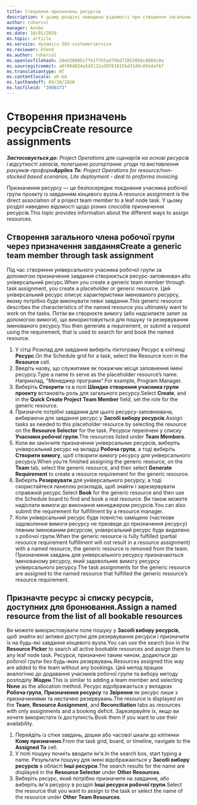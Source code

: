 ```yaml
---
title: Створення призначень ресурсів
description: У цьому розділі наведено відомості про створення загальних і іменованих призначень ресурсів.
author: ruhercul
manager: Annbe
ms.date: 10/01/2020
ms.topic: article
ms.service: dynamics-365-customerservice
ms.reviewer: kfend
ms.author: ruhercul
ms.openlocfilehash: 20eb3880b17fb1f765ad79bd720520b0c8004c0a
ms.sourcegitcommit: a0f80d024a5d3112a39781815bd31d0c05ddaf6f
ms.translationtype: HT
ms.contentlocale: uk-UA
ms.lasthandoff: 09/30/2020
ms.locfileid: "3906373"
---
```

# <a name="create-resource-assignments"></a><span data-ttu-id="3560c-103">Створення призначень ресурсів</span><span class="sxs-lookup"><span data-stu-id="3560c-103">Create resource assignments</span></span>

<span data-ttu-id="3560c-104">_**Застосовується до:** Project Operations для сценаріїв на основі ресурсів і відсутності запасів, полегшене розгортання: угоди та виставлення рахунків-проформ_</span><span class="sxs-lookup"><span data-stu-id="3560c-104">_**Applies To:** Project Operations for resource/non-stocked based scenarios, Lite deployment - deal to proforma invoicing_</span></span>


<span data-ttu-id="3560c-105">Призначення ресурсу — це безпосереднє поєднання учасника робочої групи проекту із завданням кінцевого вузла.</span><span class="sxs-lookup"><span data-stu-id="3560c-105">A resource assignment is the direct association of a project team member to a leaf node task.</span></span> <span data-ttu-id="3560c-106">У цьому розділі наведено відомості щодо різних способів призначення ресурсів.</span><span class="sxs-lookup"><span data-stu-id="3560c-106">This topic provides information about the different ways to assign resources.</span></span>

## <a name="create-a-generic-team-member-through-task-assignment"></a><span data-ttu-id="3560c-107">Створення загального члена робочої групи через призначення завдання</span><span class="sxs-lookup"><span data-stu-id="3560c-107">Create a generic team member through task assignment</span></span>


<span data-ttu-id="3560c-108">Під час створення універсального учасника робочої групи за допомогою призначення завдання створюється ресурс-заповнювач або універсальний ресурс.</span><span class="sxs-lookup"><span data-stu-id="3560c-108">When you create a generic team member through task assignment, you create a placeholder or generic resource.</span></span> <span data-ttu-id="3560c-109">Цей універсальний ресурс описує характеристики іменованого ресурсу, якому потрібно буде виконувати певні завдання.</span><span class="sxs-lookup"><span data-stu-id="3560c-109">This generic resource describes the characteristics of the named resource you ultimately want to work on the tasks.</span></span> <span data-ttu-id="3560c-110">Потім ви створюєте вимогу (або надсилаєте запит за допомогою вимоги), що використовується для пошуку та резервування іменованого ресурсу.</span><span class="sxs-lookup"><span data-stu-id="3560c-110">You then generate a requirement, or submit a request using the requirement, that is used to search for and book the named resource.</span></span>

1. <span data-ttu-id="3560c-111">У сітці Розклад для завдання виберіть піктограму Ресурс в клітинці **Ресурс**.</span><span class="sxs-lookup"><span data-stu-id="3560c-111">On the Schedule grid for a task, select the Resource icon in the **Resource** cell.</span></span>
2. <span data-ttu-id="3560c-112">Введіть назву, що служитиме як покажчик місця заповнення імені ресурсу.</span><span class="sxs-lookup"><span data-stu-id="3560c-112">Type a name to serve as the placeholder resource’s name.</span></span> <span data-ttu-id="3560c-113">Наприклад, "Менеджер програми".</span><span class="sxs-lookup"><span data-stu-id="3560c-113">For example, Program Manager.</span></span>
3. <span data-ttu-id="3560c-114">Виберіть **Створити** та в полі **Швидке створення учасника групи проекту** встановіть роль для загального ресурсу.</span><span class="sxs-lookup"><span data-stu-id="3560c-114">Select **Create**, and in the **Quick Create Project Team Member** field, set the role for the generic resource.</span></span>
4. <span data-ttu-id="3560c-115">Призначте потрібні завдання для цього ресурсу-заповнювача, вибираючи для завдання ресурс у **Засобі вибору ресурсів**.</span><span class="sxs-lookup"><span data-stu-id="3560c-115">Assign tasks as needed to this placeholder resource by selecting the resource on the **Resource Selector** for the task.</span></span> <span data-ttu-id="3560c-116">Ресурси перелічені у списку **Учасники робочої групи**.</span><span class="sxs-lookup"><span data-stu-id="3560c-116">The resources listed under **Team Members**.</span></span>
5. <span data-ttu-id="3560c-117">Коли ви закінчите призначення універсальних ресурсів, виберіть універсальний ресурс на вкладці **Робоча група**, а тоді виберіть **Створити вимогу**, щоб створити вимогу ресурсу для універсального ресурсу.</span><span class="sxs-lookup"><span data-stu-id="3560c-117">When you’re finished assigning the generic resource, on the **Team** tab, select the generic resource, and then select **Generate Requirement** to create a resource requirement for the generic resource.</span></span>
6. <span data-ttu-id="3560c-118">Виберіть **Резервувати** для універсального ресурсу, а тоді скористайтеся панеллю розкладів, щоб знайти і зарезервувати справжній ресурс.</span><span class="sxs-lookup"><span data-stu-id="3560c-118">Select **Book** for the generic resource and then use the Schedule board to find and book a real resource.</span></span> <span data-ttu-id="3560c-119">Ви також можете надіслати вимоги до виконання менеджером ресурсів.</span><span class="sxs-lookup"><span data-stu-id="3560c-119">You can also submit the requirement for fulfillment by a resource manager.</span></span>
7. <span data-ttu-id="3560c-120">Коли універсальний ресурс буде повністю заміщено (часткове задоволення вимоги ресурсу не призведе до призначення ресурсу) певним іменованим ресурсом, універсальний ресурс буде видалено з робочої групи.</span><span class="sxs-lookup"><span data-stu-id="3560c-120">When the generic resource is fully fulfilled (partial resource requirement fulfillment will not result in a resource assignment) with a named resource, the generic resource is removed from the team.</span></span> <span data-ttu-id="3560c-121">Призначення завдань для універсального ресурсу призначаються іменованому ресурсу, який задовольняє вимогу ресурсу універсального ресурсу.</span><span class="sxs-lookup"><span data-stu-id="3560c-121">The task assignments for the generic resource are assigned to the named resource that fulfilled the generic resource’s resource requirement.</span></span>

## <a name="assign-a-named-resource-from-the-list-of-all-bookable-resources"></a><span data-ttu-id="3560c-122">Призначте ресурс зі списку ресурсів, доступних для бронювання.</span><span class="sxs-lookup"><span data-stu-id="3560c-122">Assign a named resource from the list of all bookable resources</span></span>

<span data-ttu-id="3560c-123">Ви можете використовувати поле пошуку у **Засобі вибору ресурсів**, щоб знайти всі активні доступні для резервування ресурси і призначити їх на будь-які завдання кінцевого вузла.</span><span class="sxs-lookup"><span data-stu-id="3560c-123">You can use the search box in the **Resource Picker** to search all active bookable resources and assign them to any leaf node task.</span></span> <span data-ttu-id="3560c-124">Ресурси, призначені таким чином, додаються до робочої групи без будь-яких резервувань.</span><span class="sxs-lookup"><span data-stu-id="3560c-124">Resources assigned this way are added to the team without any bookings.</span></span> <span data-ttu-id="3560c-125">Цей метод працює аналогічно до додавання учасників робочої групи та вибору методу розподілу **Жоден**.</span><span class="sxs-lookup"><span data-stu-id="3560c-125">This is similar to adding a team member and selecting **None** as the allocation method.</span></span> <span data-ttu-id="3560c-126">Ресурс відображається у вкладках **Робоча група**, **Призначення ресурсу** та **Звірення** як ресурс лише з призначеннями та нестачею резервувань.</span><span class="sxs-lookup"><span data-stu-id="3560c-126">The resource is displayed on the **Team**, **Resource Assignment**, and **Reconciliation** tabs as resources with only assignments and a booking deficit.</span></span> <span data-ttu-id="3560c-127">Зарезервуйте їх, якщо ви хочете використати їх доступність.</span><span class="sxs-lookup"><span data-stu-id="3560c-127">Book them if you want to use their availability.</span></span>

1. <span data-ttu-id="3560c-128">Перейдіть із сітки завдань, дошки або часової шкали до клітинки **Кому призначено**.</span><span class="sxs-lookup"><span data-stu-id="3560c-128">From the task grid, board, or timeline, navigate to the **Assigned To** cell.</span></span>
2. <span data-ttu-id="3560c-129">У полі пошуку почніть вводити ім'я.</span><span class="sxs-lookup"><span data-stu-id="3560c-129">In the search box, start typing a name.</span></span> <span data-ttu-id="3560c-130">Результати пошуку для імені відображаються у **Засобі вибору ресурсів** в області **Інші ресурси**.</span><span class="sxs-lookup"><span data-stu-id="3560c-130">The search results for the name are displayed in the **Resource Selector** under **Other Resources**.</span></span>
3. <span data-ttu-id="3560c-131">Виберіть ресурс, який потрібно призначити на завдання, або виберіть ім'я ресурсу в розділі **Інші ресурси робочої групи**.</span><span class="sxs-lookup"><span data-stu-id="3560c-131">Select the resource that you want to assign to the task or select the name of the resource under **Other Team Resources**.</span></span>

